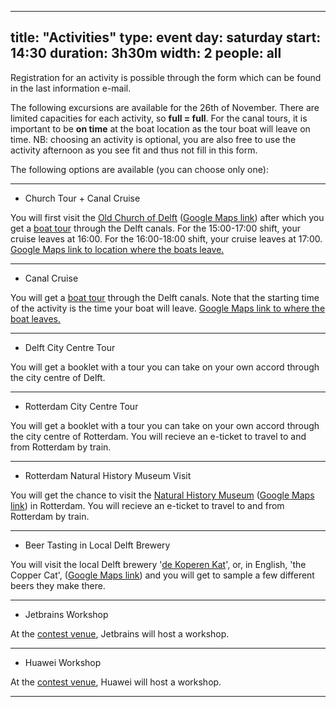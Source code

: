 
---
title: "Activities"
type: event
day: saturday
start: 14:30
duration: 3h30m
width: 2
people: all
---
Registration for an activity is possible through the form which can be found in the last information e-mail.

The following excursions are available for the 26th of November. There are limited capacities for each activity, so  **full = full**. For the canal tours, it is important to be **on time** at the boat location as the tour boat will leave on time. NB: choosing an activity is optional, you are also free to use the activity afternoon as you see fit and thus not fill in this form.

  
The following options are available (you can choose only one):

---
  

-   Church Tour + Canal Cruise

You will first visit the  [Old Church of Delft](https://oudeennieuwekerkdelft.nl/en/new-church/history/founding) ([Google Maps link](https://goo.gl/maps/CDicPeqnXYcVBqXH6)) after which you get a  [boat tour](https://www.rondvaartdelft.nl/en/)  through the Delft canals. For the 15:00-17:00 shift, your cruise leaves at 16:00. For the 16:00-18:00 shift, your cruise leaves at 17:00.  [Google Maps link to location where the boats leave.](https://goo.gl/maps/BAkMNtkGcvJneWdR6)

  ---
  
-   Canal Cruise

You will get a  [boat tour](https://www.rondvaartdelft.nl/en/) through the Delft canals. Note that the starting time of the activity is the time your boat will leave.  [Google Maps link to where the boat leaves.](https://goo.gl/maps/BAkMNtkGcvJneWdR6)

  ---

-   Delft City Centre Tour

You will get a booklet with a tour you can take on your own accord through the city centre of Delft.

  ---

-   Rotterdam City Centre Tour

You will get a booklet with a tour you can take on your own accord through the city centre of Rotterdam. You will recieve an e-ticket to travel to and from Rotterdam by train.  

  ---

-   Rotterdam Natural History Museum Visit

You will get the chance to visit the  [Natural History Museum](https://www.hetnatuurhistorisch.nl/en/) ([Google Maps link](https://g.page/HetNatuurhistorisch?share)) in Rotterdam. You will recieve an e-ticket to travel to and from Rotterdam by train.

  ---

-   Beer Tasting in Local Delft Brewery

You will visit the local Delft brewery '[de Koperen Kat](https://www.dekoperenkat.nl/)', or, in English, 'the Copper Cat', ([Google Maps link](https://goo.gl/maps/eXBfGVkCqJzyyMmK9)) and you will get to sample a few different beers they make there.

  ---

-   Jetbrains Workshop

At the  [contest venue](https://iamap.tudelft.nl/en/poi/aula-conference-center/), Jetbrains will host a workshop.

  ---

-   Huawei Workshop

At the [contest venue](https://iamap.tudelft.nl/en/poi/aula-conference-center/), Huawei will host a workshop.

---